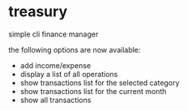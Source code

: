 # treasury

simple cli finance manager

the following options are now available:
- add income/expense
- display a list of all operations
- show transactions list for the selected category
- show transactions list for the current month
- show all transactions
